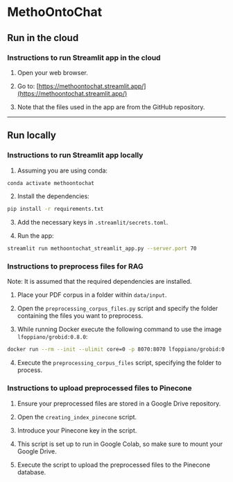 # MethoOntoChat

## Run in the cloud

### Instructions to run Streamlit app in the cloud

1) Open your web browser.

2) Go to: [https://methoontochat.streamlit.app/](https://methoontochat.streamlit.app/)

3) Note that the files used in the app are from the GitHub repository.

---

## Run locally

### Instructions to run Streamlit app locally

1) Assuming you are using conda:
```bash
conda activate methoontochat
```

2) Install the dependencies:
```bash
pip install -r requirements.txt
```

3) Add the necessary keys in `.streamlit/secrets.toml`.

4) Run the app:
```bash
streamlit run methoontochat_streamlit_app.py --server.port 70
```

### Instructions to preprocess files for RAG
Note: It is assumed that the required dependencies are installed.

1) Place your PDF corpus in a folder within `data/input`.

2) Open the `preprocessing_corpus_files.py` script and specify the folder containing the files you want to preprocess.

3) While running Docker execute the following command to use the image `lfoppiano/grobid:0.8.0`:
```bash
docker run --rm --init --ulimit core=0 -p 8070:8070 lfoppiano/grobid:0.8.0
```

4) Execute the `preprocessing_corpus_files` script, specifying the folder to process.

### Instructions to upload preprocessed files to Pinecone

1) Ensure your preprocessed files are stored in a Google Drive repository.

2) Open the `creating_index_pinecone` script.

3) Introduce your Pinecone key in the script.

4) This script is set up to run in Google Colab, so make sure to mount your Google Drive.

5) Execute the script to upload the preprocessed files to the Pinecone database.